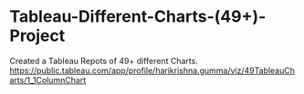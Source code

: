 # Tableau-Different-Charts-(49+)-Project
Created a Tableau Repots of 49+ different Charts. 
https://public.tableau.com/app/profile/harikrishna.gumma/viz/49TableauCharts/1_1ColumnChart
